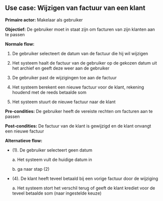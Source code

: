 ## Use case: Wijzigen van factuur van een klant

**Primaire actor:** Makelaar als gebruiker

**Objectief:** De gebruiker moet in staat zijn om facturen van zijn klanten aan te passen

**Normale flow:**


1. De gebruiker selecteert de datum van de factuur die hij wil wijzigen

2. Het systeem haalt de factuur van de gebruiker op de gekozen datum uit het archief en geeft deze weer aan de gebruiker

3. De gebruiker past de wijzigingen toe aan de factuur

4. Het systeem berekent een nieuwe factuur voor de klant, rekening houdend met de reeds betaalde som

5. Het systeem stuurt de nieuwe factuur naar de klant


**Pre-condities:** De gebruiker heeft de vereiste rechten om facturen aan te passen

**Post-condities:** De factuur van de klant is gewijzigd en de klant onvangt een nieuwe factuur 

**Alternatieve flow:**

* (1). De gebruiker selecteert geen datum

  a. Het systeem vult de huidige datum in

  b. ga naar stap (2)

* (4). De klant heeft teveel betaald bij een vorige factuur door de wijziging

  a. Het systeem stort het verschil terug of geeft de klant krediet voor de teveel betaalde som (naar ingestelde keuze)
